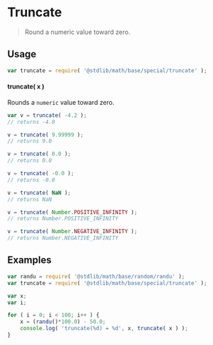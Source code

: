 # Truncate

> Round a numeric value toward zero.


<section class="usage">

## Usage

``` javascript
var truncate = require( '@stdlib/math/base/special/truncate' );
```

#### truncate( x )

Rounds a `numeric` value toward zero.

``` javascript
var v = truncate( -4.2 );
// returns -4.0

v = truncate( 9.99999 );
// returns 9.0

v = truncate( 0.0 );
// returns 0.0

v = truncate( -0.0 );
// returns -0.0

v = truncate( NaN );
// returns NaN

v = truncate( Number.POSITIVE_INFINITY );
// returns Number.POSITIVE_INFINITY

v = truncate( Number.NEGATIVE_INFINITY );
// returns Number.NEGATIVE_INFINITY
```

</section>

<!-- /.usage -->


<section class="examples">

## Examples

``` javascript
var randu = require( '@stdlib/math/base/random/randu' );
var truncate = require( '@stdlib/math/base/special/truncate' );

var x;
var i;

for ( i = 0; i < 100; i++ ) {
    x = (randu()*100.0) - 50.0;
    console.log( 'truncate(%d) = %d', x, truncate( x ) );
}
```

</section>

<!-- /.examples -->


<section class="links">

</section>

<!-- /.links -->
